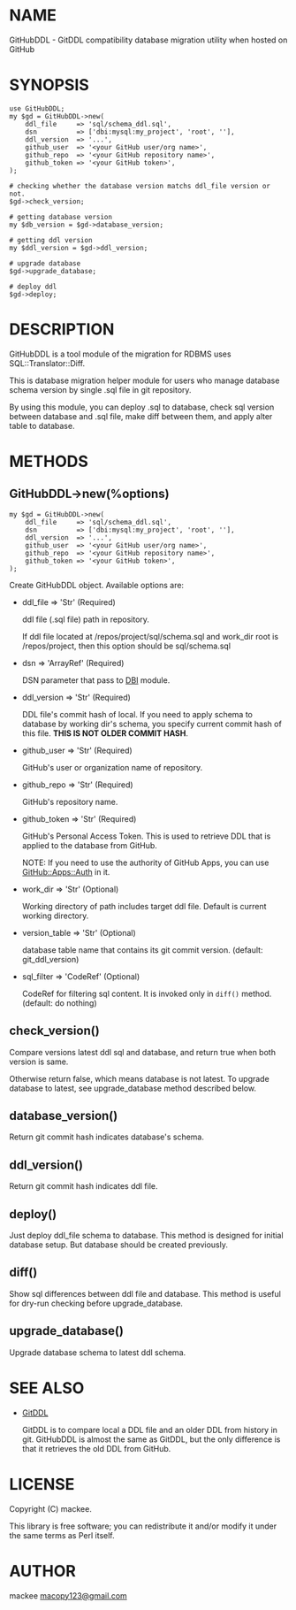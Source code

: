 # NAME

GitHubDDL - GitDDL compatibility database migration utility when  hosted on GitHub

# SYNOPSIS

    use GitHubDDL;
    my $gd = GitHubDDL->new(
        ddl_file     => 'sql/schema_ddl.sql',
        dsn          => ['dbi:mysql:my_project', 'root', ''],
        ddl_version  => '...',
        github_user  => '<your GitHub user/org name>',
        github_repo  => '<your GitHub repository name>',
        github_token => '<your GitHub token>',
    );

    # checking whether the database version matchs ddl_file version or not.
    $gd->check_version;

    # getting database version
    my $db_version = $gd->database_version;

    # getting ddl version
    my $ddl_version = $gd->ddl_version;

    # upgrade database
    $gd->upgrade_database;

    # deploy ddl
    $gd->deploy;

# DESCRIPTION

GitHubDDL is a tool module of the migration for RDBMS uses SQL::Translator::Diff.

This is database migration helper module for users who manage database schema version by single .sql file in git repository.

By using this module, you can deploy .sql to database, check sql version between database and .sql file, make diff between them, and apply alter table to database.

# METHODS

## GitHubDDL->new(%options)

    my $gd = GitHubDDL->new(
        ddl_file     => 'sql/schema_ddl.sql',
        dsn          => ['dbi:mysql:my_project', 'root', ''],
        ddl_version  => '...',
        github_user  => '<your GitHub user/org name>',
        github_repo  => '<your GitHub repository name>',
        github_token => '<your GitHub token>',
    );

Create GitHubDDL object. Available options are:

- ddl\_file  => 'Str' (Required)

    ddl file (.sql file) path in repository.

    If ddl file located at /repos/project/sql/schema.sql and work\_dir root is /repos/project, then this option should be sql/schema.sql

- dsn => 'ArrayRef' (Required)

    DSN parameter that pass to [DBI](https://metacpan.org/pod/DBI) module.

- ddl\_version => 'Str' (Required)

    DDL file's commit hash of local. If you need to apply schema to database by working dir's schema, you specify current commit hash of this file. **THIS IS NOT OLDER COMMIT HASH**.

- github\_user => 'Str' (Required)

    GitHub's user or organization name of repository.

- github\_repo => 'Str' (Required)

    GitHub's repository name.

- github\_token => 'Str' (Required)

    GitHub's Personal Access Token. This is used to retrieve DDL that is applied to the database from GitHub.

    NOTE: If you need to use the authority of GitHub Apps, you can use [GitHub::Apps::Auth](https://metacpan.org/pod/GitHub%3A%3AApps%3A%3AAuth) in it.

- work\_dir => 'Str' (Optional)

    Working directory of path includes target ddl file. Default is current working directory.

- version\_table => 'Str' (Optional)

    database table name that contains its git commit version. (default: git\_ddl\_version)

- sql\_filter => 'CodeRef' (Optional)

    CodeRef for filtering sql content. It is invoked only in `diff()` method. (default: do nothing)

## check\_version()

Compare versions latest ddl sql and database, and return true when both version is same.

Otherwise return false, which means database is not latest. To upgrade database to latest, see upgrade\_database method described below.

## database\_version()

Return git commit hash indicates database's schema.

## ddl\_version()

Return git commit hash indicates ddl file.

## deploy()

Just deploy ddl\_file schema to database. This method is designed for initial database setup.
But database should be created previously.

## diff()

Show sql differences between ddl file and database.
This method is useful for dry-run checking before upgrade\_database.

## upgrade\_database()

Upgrade database schema to latest ddl schema.

# SEE ALSO

- [GitDDL](https://metacpan.org/pod/GitDDL)

    GitDDL is to compare local a DDL file and an older DDL from history in git.
    GitHubDDL is almost the same as GitDDL, but the only difference is that it retrieves the old DDL from GitHub.

# LICENSE

Copyright (C) mackee.

This library is free software; you can redistribute it and/or modify
it under the same terms as Perl itself.

# AUTHOR

mackee <macopy123@gmail.com>
